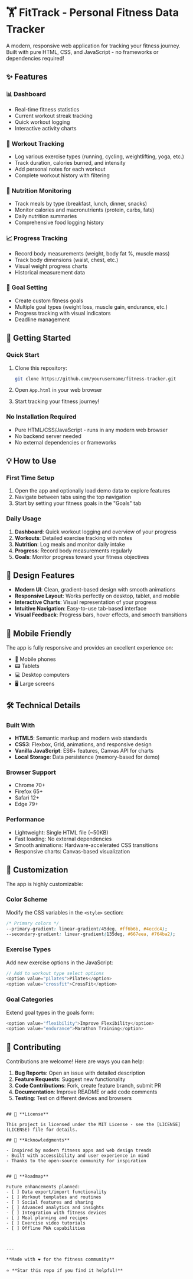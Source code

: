 # 🏋️ FitTrack - Personal Fitness Data Tracker

A modern, responsive web application for tracking your fitness journey. Built with pure HTML, CSS, and JavaScript - no frameworks or dependencies required!


## ✨ Features

### 📊 **Dashboard**
- Real-time fitness statistics
- Current workout streak tracking
- Quick workout logging
- Interactive activity charts

### 🏃 **Workout Tracking**
- Log various exercise types (running, cycling, weightlifting, yoga, etc.)
- Track duration, calories burned, and intensity
- Add personal notes for each workout
- Complete workout history with filtering

### 🍎 **Nutrition Monitoring**
- Track meals by type (breakfast, lunch, dinner, snacks)
- Monitor calories and macronutrients (protein, carbs, fats)
- Daily nutrition summaries
- Comprehensive food logging history

### 📈 **Progress Tracking**
- Record body measurements (weight, body fat %, muscle mass)
- Track body dimensions (waist, chest, etc.)
- Visual weight progress charts
- Historical measurement data

### 🎯 **Goal Setting**
- Create custom fitness goals
- Multiple goal types (weight loss, muscle gain, endurance, etc.)
- Progress tracking with visual indicators
- Deadline management



## 🚀 **Getting Started**

### **Quick Start**
1. Clone this repository:
   ```bash
   git clone https://github.com/yourusername/fitness-tracker.git
   ```

2. Open `App.html` in your web browser
3. Start tracking your fitness journey!

### **No Installation Required**
- Pure HTML/CSS/JavaScript - runs in any modern web browser
- No backend server needed
- No external dependencies or frameworks

## 💡 **How to Use**

### **First Time Setup**
1. Open the app and optionally load demo data to explore features
2. Navigate between tabs using the top navigation
3. Start by setting your fitness goals in the "Goals" tab

### **Daily Usage**
1. **Dashboard**: Quick workout logging and overview of your progress
2. **Workouts**: Detailed exercise tracking with notes
3. **Nutrition**: Log meals and monitor daily intake
4. **Progress**: Record body measurements regularly
5. **Goals**: Monitor progress toward your fitness objectives

## 🎨 **Design Features**

- **Modern UI**: Clean, gradient-based design with smooth animations
- **Responsive Layout**: Works perfectly on desktop, tablet, and mobile
- **Interactive Charts**: Visual representation of your progress
- **Intuitive Navigation**: Easy-to-use tab-based interface
- **Visual Feedback**: Progress bars, hover effects, and smooth transitions

## 📱 **Mobile Friendly**

The app is fully responsive and provides an excellent experience on:
- 📱 Mobile phones
- 📟 Tablets  
- 💻 Desktop computers
- 🖥️ Large screens

## 🛠️ **Technical Details**

### **Built With**
- **HTML5**: Semantic markup and modern web standards
- **CSS3**: Flexbox, Grid, animations, and responsive design
- **Vanilla JavaScript**: ES6+ features, Canvas API for charts
- **Local Storage**: Data persistence (memory-based for demo)

### **Browser Support**
- Chrome 70+
- Firefox 65+
- Safari 12+
- Edge 79+

### **Performance**
- Lightweight: Single HTML file (~50KB)
- Fast loading: No external dependencies
- Smooth animations: Hardware-accelerated CSS transitions
- Responsive charts: Canvas-based visualization

## 🔧 **Customization**

The app is highly customizable:

### **Color Scheme**
Modify the CSS variables in the `<style>` section:
```css
/* Primary colors */
--primary-gradient: linear-gradient(45deg, #ff6b6b, #4ecdc4);
--secondary-gradient: linear-gradient(135deg, #667eea, #764ba2);
```

### **Exercise Types**
Add new exercise options in the JavaScript:
```javascript
// Add to workout type select options
<option value="pilates">Pilates</option>
<option value="crossfit">CrossFit</option>
```

### **Goal Categories**
Extend goal types in the goals form:
```javascript
<option value="flexibility">Improve Flexibility</option>
<option value="endurance">Marathon Training</option>
```

## 🤝 **Contributing**

Contributions are welcome! Here are ways you can help:

1. **Bug Reports**: Open an issue with detailed description
2. **Feature Requests**: Suggest new functionality
3. **Code Contributions**: Fork, create feature branch, submit PR
4. **Documentation**: Improve README or add code comments
5. **Testing**: Test on different devices and browsers


```

## 📝 **License**

This project is licensed under the MIT License - see the [LICENSE](LICENSE) file for details.

## 🌟 **Acknowledgments**

- Inspired by modern fitness apps and web design trends
- Built with accessibility and user experience in mind
- Thanks to the open-source community for inspiration


## 🔮 **Roadmap**

Future enhancements planned:
- [ ] Data export/import functionality
- [ ] Workout templates and routines
- [ ] Social features and sharing
- [ ] Advanced analytics and insights
- [ ] Integration with fitness devices
- [ ] Meal planning and recipes
- [ ] Exercise video tutorials
- [ ] Offline PWA capabilities



---

**Made with ❤️ for the fitness community**

⭐ **Star this repo if you find it helpful!**
